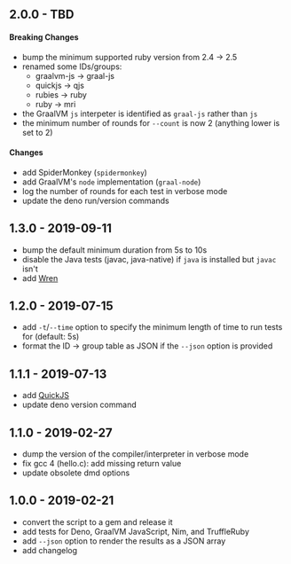 ## 2.0.0 - TBD

#### Breaking Changes

- bump the minimum supported ruby version from 2.4 -> 2.5
- renamed some IDs/groups:
  - graalvm-js -> graal-js
  - quickjs    -> qjs
  - rubies     -> ruby
  - ruby       -> mri
- the GraalVM `js` interpeter is identified as `graal-js` rather than `js`
- the minimum number of rounds for `--count` is now 2 (anything lower is set to 2)

#### Changes

- add SpiderMonkey (`spidermonkey`)
- add GraalVM's `node` implementation (`graal-node`)
- log the number of rounds for each test in verbose mode
- update the deno run/version commands

## 1.3.0 - 2019-09-11

- bump the default minimum duration from 5s to 10s
- disable the Java tests (javac, java-native) if `java` is installed but
  `javac` isn't
- add [Wren](http://wren.io/)

## 1.2.0 - 2019-07-15

- add `-t`/`--time` option to specify the minimum length of time to run tests for
 (default: 5s)
- format the ID -> group table as JSON if the `--json` option is provided

## 1.1.1 - 2019-07-13

- add [QuickJS](https://bellard.org/quickjs/)
- update deno version command

## 1.1.0 - 2019-02-27

- dump the version of the compiler/interpreter in verbose mode
- fix gcc 4 (hello.c): add missing return value
- update obsolete dmd options

## 1.0.0 - 2019-02-21

- convert the script to a gem and release it
- add tests for Deno, GraalVM JavaScript, Nim, and TruffleRuby
- add `--json` option to render the results as a JSON array
- add changelog
